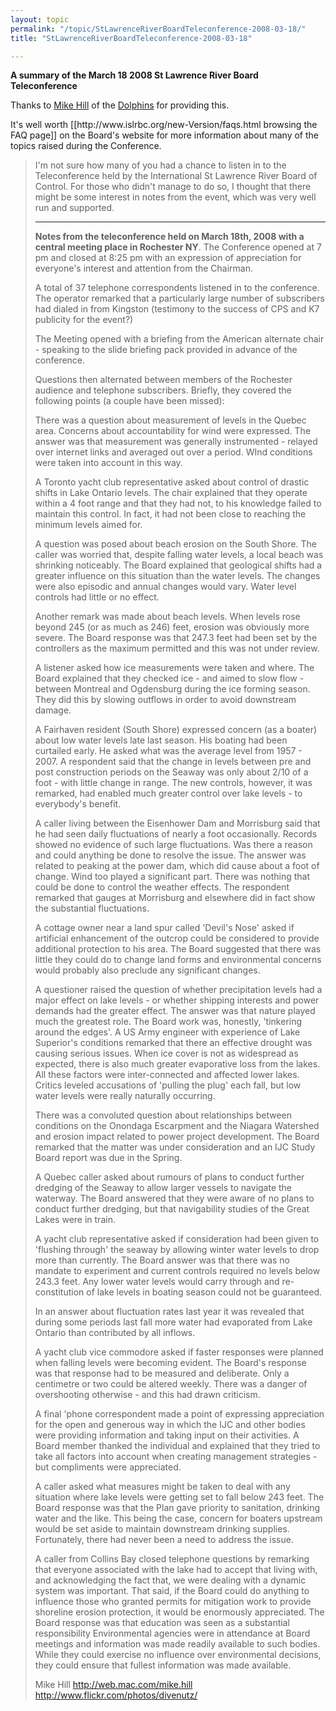 ```yaml
---
layout: topic
permalink: "/topic/StLawrenceRiverBoardTeleconference-2008-03-18/"
title: "StLawrenceRiverBoardTeleconference-2008-03-18"

---
```


<strong>A summary of the March 18 2008 St Lawrence River Board Teleconference</strong>

<p class="info">Thanks to <a href="web.mac.com/mike.hill">Mike Hill</a> of the <a href="http://dolphinscubaclub.blogspot.com/">Dolphins</a> for providing this.</p>
It's well worth [[http://www.islrbc.org/new-Version/faqs.html browsing the FAQ page]] on the Board's website for more information about many of the topics raised during the Conference.

<blockquote>
<p>I'm not sure how many of you had a chance to listen in to the Teleconference held by the International St Lawrence River Board of Control.  For those who didn't manage to do so, I thought that there might be some interest in notes from the event, which was very well run and supported.
<hr>
<p><strong>Notes from the teleconference held on March 18th, 2008 with a central meeting place in Rochester NY</strong>.  The Conference opened at 7 pm and closed at 8:25 pm with an expression of appreciation for everyone's interest and attention from the Chairman.
<p>A total of 37 telephone correspondents listened in to the conference.   The operator remarked that a particularly large number of subscribers had dialed in from Kingston (testimony to the success of CPS and K7 publicity for the event?)
<p>The Meeting opened with a briefing from the American alternate chair - speaking to the slide briefing pack provided in advance of the conference.
<p>Questions then alternated between members of the Rochester audience and telephone subscribers.  Briefly, they covered the following points  (a couple have been missed):
<p>There was a question about measurement of levels in the Quebec area.  Concerns about accountability for wind were expressed.  The answer was that measurement was generally instrumented - relayed over internet links and averaged out over a period.  WInd conditions were taken into account in this way.
<p>A Toronto yacht club representative asked about control of drastic shifts in Lake Ontario levels.  The chair explained that they operate within a 4 foot range and that they had not, to his knowledge failed to maintain this control.  In fact, it had not been close to reaching the minimum levels aimed for.
<p>A question was posed about beach erosion on the South Shore.  The caller was worried that, despite falling water levels, a local beach was shrinking noticeably.  The Board explained that geological shifts had a greater influence on this situation than the water levels.  The changes were also episodic and annual changes would vary.  Water level controls had little or no effect.
<p>Another remark was made about beach levels.  When levels rose beyond 245 (or as much as 246) feet, erosion was obviously more severe.  The Board response was that 247.3 feet had been set by the controllers as the maximum permitted and this was not under review.
<p>A listener asked how ice measurements were taken and where.   The Board explained that they checked ice - and aimed to slow flow - between Montreal and Ogdensburg during the ice forming season.  They did this by slowing outflows in order to avoid downstream damage.
<p>A Fairhaven resident (South Shore) expressed concern (as a boater) about low water levels late last season.  His boating had been curtailed early.  He asked what was the average level from 1957 - 2007.  A respondent said that the change in levels between pre and post construction periods on the Seaway was only about 2/10 of a foot - with little change in range.  The new controls, however, it was remarked, had enabled much greater control over lake levels - to everybody's benefit.
<p>A caller living between the Eisenhower Dam and Morrisburg said that he had seen daily fluctuations of nearly a foot occasionally.  Records showed no evidence of such large fluctuations.  Was there a reason and could anything be done to resolve the issue.  The answer was related to peaking at the power dam, which did cause about a foot of change.  Wind too played a significant part.  There was nothing that could be done to control the weather effects.  The respondent remarked that gauges at Morrisburg and elsewhere did in fact show the substantial fluctuations.
<p>A cottage owner near a land spur called 'Devil's Nose' asked if artificial enhancement of the outcrop could be considered to provide additional protection to his area.  The Board suggested that there was little they could do to change land forms and environmental concerns would probably also preclude any significant changes.
<p>A questioner raised the question of whether precipitation levels had a major effect on lake levels - or whether shipping interests and power demands had the greater effect.   The answer was that nature played much the greatest role.  The Board work was, honestly, 'tinkering around the edges'.  A US Army engineer with experience of Lake Superior's conditions remarked that there an effective drought was causing serious issues.  When ice cover is not as widespread as expected, there is also much greater evaporative loss from the lakes.  All these factors were inter-connected and affected lower lakes.   Critics leveled accusations of 'pulling the plug' each fall, but low water levels were really naturally occurring.
<p>There was a convoluted question about relationships between conditions on the Onondaga Escarpment and the Niagara Watershed and erosion impact related to power project development.  The Board remarked that the matter was under consideration and an IJC Study Board report was due in the Spring.
<p>A Quebec caller asked about rumours of plans to conduct further dredging of the Seaway to allow larger vessels to navigate the waterway.  The Board answered that they were aware of no plans to conduct further dredging, but that navigability studies of the Great Lakes were in train.
<p>A yacht club representative asked if consideration had been given to 'flushing through' the seaway by allowing winter water levels to drop more than currently.  The Board answer was that there was no mandate to experiment and current controls required no levels below 243.3 feet.  Any lower water levels would carry through and re-constitution of lake levels in boating season could not be guaranteed.
<p>In an answer about fluctuation rates last year it was revealed that during some periods last fall more water had evaporated from Lake Ontario than contributed by all inflows.
<p>A yacht club vice commodore asked if faster responses were planned when falling levels were becoming evident.  The Board's response was that response had to be measured and deliberate.  Only a centimetre or two could be altered weekly.  There was a danger of overshooting otherwise - and this had drawn criticism.
<p>A final 'phone correspondent made a point of expressing appreciation for the open and generous way in which the IJC and other bodies were providing information and taking input on their activities. A Board member thanked the individual and explained that they tried to take all factors into account when creating management strategies - but compliments were appreciated.
<p>A caller asked what measures might be taken to deal with any situation where lake levels were getting set to fall below 243 feet.  The Board response was that the Plan gave priority to sanitation, drinking water and the like.  This being the case, concern for boaters upstream would be set aside to maintain downstream drinking supplies.  Fortunately, there had never been a need to address the issue.
<p>A caller from Collins Bay closed telephone questions by remarking that everyone associated with the lake had to accept that living with, and acknowledging the fact that, we were dealing with a dynamic system was important.  That said, if the Board could do anything to influence those who granted permits for mitigation work to provide shoreline erosion protection, it would be enormously appreciated.   The Board response was that education was seen as a substantial responsibility  Environmental agencies were in attendance at Board meetings and information was made readily available to such bodies.  While they could exercise no influence over environmental decisions, they could ensure that fullest information was made available.

Mike Hill
http://web.mac.com/mike.hill
http://www.flickr.com/photos/divenutz/

</blockquote>

